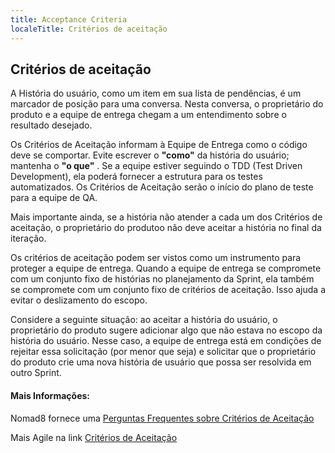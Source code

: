 ```yaml
---
title: Acceptance Criteria
localeTitle: Critérios de aceitação
---
```

## Critérios de aceitação

A História do usuário, como um item em sua lista de pendências, é um marcador de posição para uma conversa. Nesta conversa, o proprietário do produto e a equipe de entrega chegam a um entendimento sobre o resultado desejado.

Os Critérios de Aceitação informam à Equipe de Entrega como o código deve se comportar. Evite escrever o **"como"** da história do usuário; mantenha o **"o que"** . Se a equipe estiver seguindo o TDD (Test Driven Development), ela poderá fornecer a estrutura para os testes automatizados. Os Critérios de Aceitação serão o início do plano de teste para a equipe de QA.

Mais importante ainda, se a história não atender a cada um dos Critérios de aceitação, o proprietário do produtoo não deve aceitar a história no final da iteração.

Os critérios de aceitação podem ser vistos como um instrumento para proteger a equipe de entrega. Quando a equipe de entrega se compromete com um conjunto fixo de histórias no planejamento da Sprint, ela também se compromete com um conjunto fixo de critérios de aceitação. Isso ajuda a evitar o deslizamento do escopo.

Considere a seguinte situação: ao aceitar a história do usuário, o proprietário do produto sugere adicionar algo que não estava no escopo da história do usuário. Nesse caso, a equipe de entrega está em condições de rejeitar essa solicitação (por menor que seja) e solicitar que o proprietário do produto crie uma nova história de usuário que possa ser resolvida em outro Sprint.

#### Mais Informações:

Nomad8 fornece uma [Perguntas Frequentes sobre Critérios de Aceitação](https://nomad8.com/acceptance_criteria/)

Mais Agile na link [Critérios de Aceitação](https://www.leadingagile.com/2014/09/acceptance-criteria/)

